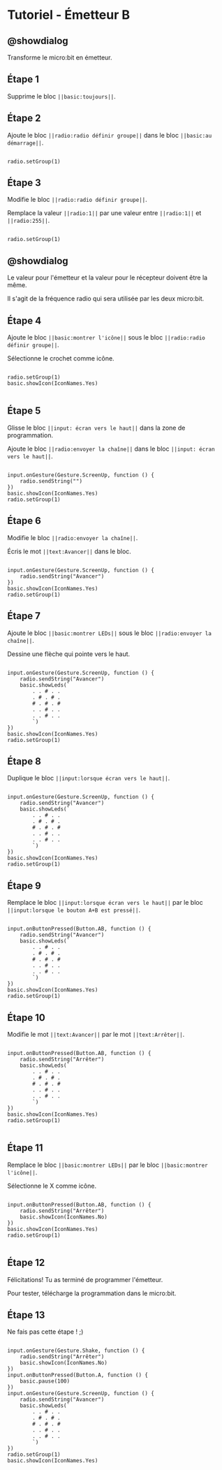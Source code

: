 # Tutoriel - Émetteur B

## @showdialog

Transforme le micro:bit en émetteur. 

## Étape 1

Supprime le bloc ``||basic:toujours||``.

## Étape 2

Ajoute le bloc ``||radio:radio définir groupe||`` dans le bloc ``||basic:au démarrage||``.

```blocks

radio.setGroup(1)

```

## Étape 3

Modifie le bloc ``||radio:radio définir groupe||``.

Remplace la valeur ``||radio:1||`` par une valeur entre  ``||radio:1||`` et  ``||radio:255||``.

```blocks

radio.setGroup(1)

```
## @showdialog 

Le valeur pour l'émetteur et la valeur pour le récepteur doivent être la même.

Il s'agit de la fréquence radio qui sera utilisée par les deux micro:bit.


## Étape 4

Ajoute le bloc ``||basic:montrer l'icône||`` sous le bloc ``||radio:radio définir groupe||``.

Sélectionne le crochet comme icône.

```blocks

radio.setGroup(1)
basic.showIcon(IconNames.Yes)


```

## Étape 5

Glisse le bloc ``||input: écran vers le haut||`` dans la zone de programmation.

Ajoute le bloc ``||radio:envoyer la chaîne||`` dans le bloc ``||input: écran vers le haut||``.


```blocks

input.onGesture(Gesture.ScreenUp, function () {
    radio.sendString("")
})
basic.showIcon(IconNames.Yes)
radio.setGroup(1)

```

## Étape 6

Modifie le bloc ``||radio:envoyer la chaîne||``.

Écris le mot ``||text:Avancer||`` dans le bloc. 

```blocks

input.onGesture(Gesture.ScreenUp, function () {
    radio.sendString("Avancer")
})
basic.showIcon(IconNames.Yes)
radio.setGroup(1)

```

## Étape 7

Ajoute le bloc ``||basic:montrer LEDs||`` sous le bloc ``||radio:envoyer la chaîne||``.

Dessine une flèche qui pointe vers le haut.

```blocks

input.onGesture(Gesture.ScreenUp, function () {
    radio.sendString("Avancer")
    basic.showLeds(`
        . . # . .
        . # . # .
        # . # . #
        . . # . .
        . . # . .
        `)
})
basic.showIcon(IconNames.Yes)
radio.setGroup(1)

```

## Étape 8

Duplique le bloc ``||input:lorsque écran vers le haut||``.

```blocks

input.onGesture(Gesture.ScreenUp, function () {
    radio.sendString("Avancer")
    basic.showLeds(`
        . . # . .
        . # . # .
        # . # . #
        . . # . .
        . . # . .
        `)
})
basic.showIcon(IconNames.Yes)
radio.setGroup(1)

```

## Étape 9

Remplace le bloc ``||input:lorsque écran vers le haut||`` par le bloc ``||input:lorsque le bouton A+B est pressé||``.

```blocks

input.onButtonPressed(Button.AB, function () {
    radio.sendString("Avancer")
    basic.showLeds(`
        . . # . .
        . # . # .
        # . # . #
        . . # . .
        . . # . .
        `)
})
basic.showIcon(IconNames.Yes)
radio.setGroup(1)

```

## Étape 10

Modifie le mot ``||text:Avancer||`` par le mot ``||text:Arrêter||``.

```blocks

input.onButtonPressed(Button.AB, function () {
    radio.sendString("Arrêter")
    basic.showLeds(`
        . . # . .
        . # . # .
        # . # . #
        . . # . .
        . . # . .
        `)
})
basic.showIcon(IconNames.Yes)
radio.setGroup(1)


```

## Étape 11

Remplace le bloc ``||basic:montrer LEDs||`` par le bloc ``||basic:montrer l'icône||``.

Sélectionne le X comme icône.

```blocks

input.onButtonPressed(Button.AB, function () {
    radio.sendString("Arrêter")
    basic.showIcon(IconNames.No)
})
basic.showIcon(IconNames.Yes)
radio.setGroup(1)


```
## Étape 12

Félicitations! Tu as terminé de programmer l'émetteur.

Pour tester, télécharge la programmation dans le micro:bit.

## Étape 13

Ne fais pas cette étape ! ;)

```blocks

input.onGesture(Gesture.Shake, function () {
    radio.sendString("Arrêter")
    basic.showIcon(IconNames.No)
})
input.onButtonPressed(Button.A, function () {
    basic.pause(100)
})
input.onGesture(Gesture.ScreenUp, function () {
    radio.sendString("Avancer")
    basic.showLeds(`
        . . # . .
        . # . # .
        # . # . #
        . . # . .
        . . # . .
        `)
})
radio.setGroup(1)
basic.showIcon(IconNames.Yes)

```

